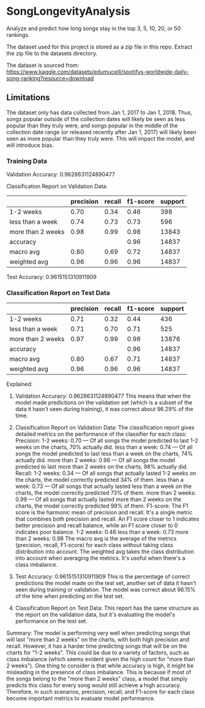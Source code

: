 # SongLongevityAnalysis
Analyze and predict how long songs stay in the top 3, 5, 10, 20, or 50 rankings.

The dataset used for this project is stored as a zip file in this repo. Extract the zip file to the datasets directory.

The dataset is sourced from: https://www.kaggle.com/datasets/edumucelli/spotifys-worldwide-daily-song-ranking?resource=download

## Limitations
The dataset only has data collected from Jan 1, 2017 to Jan 1, 2018. Thus, songs popular outside of the collection dates will 
likely be seen as less popular than they truly were, and songs popular in the middle of the collection date range (or released recently after 
Jan 1, 2017) will likely been seen as more popular than they truly were. This will impact the model, and will introduce bias.

### Training Data
Validation Accuracy:  0.9628631124890477

Classification Report on Validation Data:

|                   | precision | recall | f1-score | support |
|-------------------|-----------|--------|----------|---------|
| 1-2 weeks         | 0.70      | 0.34   | 0.46     | 398     |
| less than a week  | 0.74      | 0.73   | 0.73     | 596     |
| more than 2 weeks | 0.98      | 0.99   | 0.98     | 13843   |
| accuracy          |           |        | 0.96     | 14837   |
| macro avg         | 0.80      | 0.69   | 0.72     | 14837   |
| weighted avg      | 0.96      | 0.96   | 0.96     | 14837   |

Test Accuracy: 0.9615151310911909

### Classification Report on Test Data

|                   | precision | recall | f1-score | support |
|-------------------|-----------|--------|----------|---------|
| 1-2 weeks         | 0.71      | 0.32   | 0.44     | 436     |
| less than a week  | 0.71      | 0.70   | 0.71     | 525     |
| more than 2 weeks | 0.97      | 0.99   | 0.98     | 13876   |
| accuracy          |           |        | 0.96     | 14837   |
| macro avg         | 0.80      | 0.67   | 0.71     | 14837   |
| weighted avg      | 0.96      | 0.96   | 0.96     | 14837   |

Explained:

1. Validation Accuracy: 0.9628631124890477
This means that when the model made predictions on the validation set (which is a subset of the data it hasn't seen during training), it was correct about 96.29% of the time.

2. Classification Report on Validation Data:
The classification report gives detailed metrics on the performance of the classifier for each class:
Precision:
    1-2 weeks: 0.70 — Of all songs the model predicted to last 1-2 weeks on the charts, 70% actually did.
    less than a week: 0.74 — Of all songs the model predicted to last less than a week on the charts, 74% actually did.
    more than 2 weeks: 0.98 — Of all songs the model predicted to last more than 2 weeks on the charts, 98% actually did.
Recall:
    1-2 weeks: 0.34 — Of all songs that actually lasted 1-2 weeks on the charts, the model correctly predicted 34% of them.
    less than a week: 0.73 — Of all songs that actually lasted less than a week on the charts, the model correctly predicted 73% of them.
    more than 2 weeks: 0.99 — Of all songs that actually lasted more than 2 weeks on the charts, the model correctly predicted 99% of them.
F1-score:
The F1 score is the harmonic mean of precision and recall. It's a single metric that combines both precision and recall. An F1 score closer to 1 indicates better precision and recall balance, while an F1 score closer to 0 indicates poor balance.
    1-2 weeks: 0.46
    less than a week: 0.73
    more than 2 weeks: 0.98
The macro avg is the average of the metrics (precision, recall, F1-score) for each class without taking class distribution into account.
The weighted avg takes the class distribution into account when averaging the metrics. It's useful when there's a class imbalance.

3. Test Accuracy: 0.9615151310911909
This is the percentage of correct predictions the model made on the test set, another set of data it hasn't seen during training or validation. The model was correct about 96.15% of the time when predicting on the test set.

4. Classification Report on Test Data:
This report has the same structure as the report on the validation data, but it's evaluating the model's performance on the test set.

Summary:
The model is performing very well when predicting songs that will last "more than 2 weeks" on the charts, with both high precision and recall. However, it has a harder time predicting songs that will be on the charts for "1-2 weeks". This could be due to a variety of factors, such as class imbalance (which seems evident given the high count for "more than 2 weeks").
One thing to consider is that while accuracy is high, it might be misleading in the presence of class imbalance. This is because if most of the songs belong to the "more than 2 weeks" class, a model that simply predicts this class for every song would still achieve a high accuracy. Therefore, in such scenarios, precision, recall, and F1-score for each class become important metrics to evaluate model performance.
